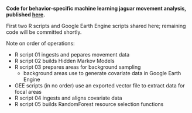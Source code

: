 **Code for behavior-specific machine learning jaguar movement analysis, published [here](https://doi.org/10.1016/j.biocon.2025.110978).**

First two R scripts and Google Earth Engine scripts shared here; remaining code will be committed shortly.

Note on order of operations:
- R script 01 ingests and pepares movement data
- R script 02 builds Hidden Markov Models
- R script 03 prepares areas for background sampling
  - background areas use to generate covariate data in Google Earth Engine
- GEE scripts (in no order) use an exported vector file to extract data for focal areas
- R script 04 ingests and aligns covariate data
- R script 05 builds RandomForest resource selection functions
